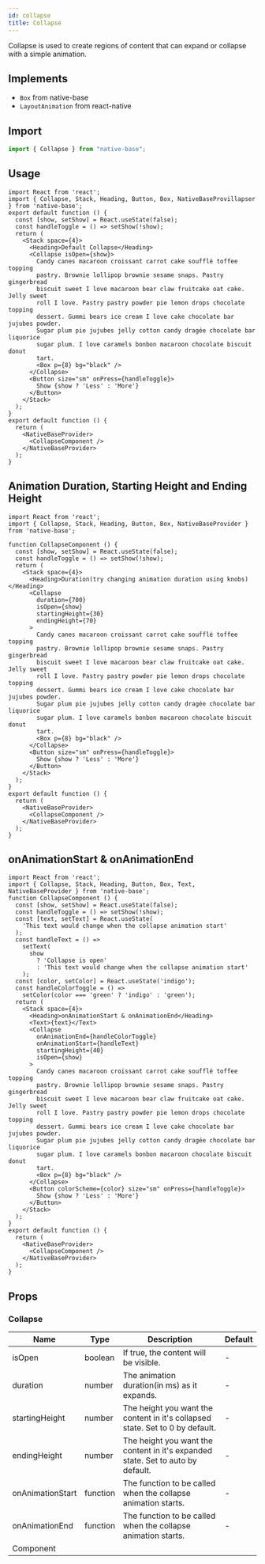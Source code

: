 ```yaml
---
id: collapse
title: Collapse
---
```


Collapse is used to create regions of content that can expand or collapse with a simple animation.

## Implements

- `Box` from native-base
- `LayoutAnimation` from react-native

## Import

```jsx
import { Collapse } from "native-base";
```

## Usage

```SnackPlayer name=Collapse%20Usage
import React from 'react';
import { Collapse, Stack, Heading, Button, Box, NativeBaseProvillapser } from 'native-base';
export default function () {
  const [show, setShow] = React.useState(false);
  const handleToggle = () => setShow(!show);
  return (
    <Stack space={4}>
      <Heading>Default Collapse</Heading>
      <Collapse isOpen={show}>
        Candy canes macaroon croissant carrot cake soufflé toffee topping
        pastry. Brownie lollipop brownie sesame snaps. Pastry gingerbread
        biscuit sweet I love macaroon bear claw fruitcake oat cake. Jelly sweet
        roll I love. Pastry pastry powder pie lemon drops chocolate topping
        dessert. Gummi bears ice cream I love cake chocolate bar jujubes powder.
        Sugar plum pie jujubes jelly cotton candy dragée chocolate bar liquorice
        sugar plum. I love caramels bonbon macaroon chocolate biscuit donut
        tart.
        <Box p={8} bg="black" />
      </Collapse>
      <Button size="sm" onPress={handleToggle}>
        Show {show ? 'Less' : 'More'}
      </Button>
    </Stack>
  );
}
export default function () {
  return (
    <NativeBaseProvider>
      <CollapseComponent />
    </NativeBaseProvider>
  );
}
```

## Animation Duration, Starting Height and Ending Height

```SnackPlayer name=Collapse%20Animation Duration
import React from 'react';
import { Collapse, Stack, Heading, Button, Box, NativeBaseProvider } from 'native-base';

function CollapseComponent () {
  const [show, setShow] = React.useState(false);
  const handleToggle = () => setShow(!show);
  return (
    <Stack space={4}>
      <Heading>Duration(try changing animation duration using knobs)</Heading>
      <Collapse
        duration={700}
        isOpen={show}
        startingHeight={30}
        endingHeight={70}
      >
        Candy canes macaroon croissant carrot cake soufflé toffee topping
        pastry. Brownie lollipop brownie sesame snaps. Pastry gingerbread
        biscuit sweet I love macaroon bear claw fruitcake oat cake. Jelly sweet
        roll I love. Pastry pastry powder pie lemon drops chocolate topping
        dessert. Gummi bears ice cream I love cake chocolate bar jujubes powder.
        Sugar plum pie jujubes jelly cotton candy dragée chocolate bar liquorice
        sugar plum. I love caramels bonbon macaroon chocolate biscuit donut
        tart.
        <Box p={8} bg="black" />
      </Collapse>
      <Button size="sm" onPress={handleToggle}>
        Show {show ? 'Less' : 'More'}
      </Button>
    </Stack>
  );
}
export default function () {
  return (
    <NativeBaseProvider>
      <CollapseComponent />
    </NativeBaseProvider>
  );
}
```

## onAnimationStart & onAnimationEnd

```SnackPlayer name=Collapse%20onAnimationStart & onAnimationEnd
import React from 'react';
import { Collapse, Stack, Heading, Button, Box, Text, NativeBaseProvider } from 'native-base';
function CollapseComponent () {
  const [show, setShow] = React.useState(false);
  const handleToggle = () => setShow(!show);
  const [text, setText] = React.useState(
    'This text would change when the collapse animation start'
  );
  const handleText = () =>
    setText(
      show
        ? 'Collapse is open'
        : 'This text would change when the collapse animation start'
    );
  const [color, setColor] = React.useState('indigo');
  const handleColorToggle = () =>
    setColor(color === 'green' ? 'indigo' : 'green');
  return (
    <Stack space={4}>
      <Heading>onAnimationStart & onAnimationEnd</Heading>
      <Text>{text}</Text>
      <Collapse
        onAnimationEnd={handleColorToggle}
        onAnimationStart={handleText}
        startingHeight={40}
        isOpen={show}
      >
        Candy canes macaroon croissant carrot cake soufflé toffee topping
        pastry. Brownie lollipop brownie sesame snaps. Pastry gingerbread
        biscuit sweet I love macaroon bear claw fruitcake oat cake. Jelly sweet
        roll I love. Pastry pastry powder pie lemon drops chocolate topping
        dessert. Gummi bears ice cream I love cake chocolate bar jujubes powder.
        Sugar plum pie jujubes jelly cotton candy dragée chocolate bar liquorice
        sugar plum. I love caramels bonbon macaroon chocolate biscuit donut
        tart.
        <Box p={8} bg="black" />
      </Collapse>
      <Button colorScheme={color} size="sm" onPress={handleToggle}>
        Show {show ? 'Less' : 'More'}
      </Button>
    </Stack>
  );
}
export default function () {
  return (
    <NativeBaseProvider>
      <CollapseComponent />
    </NativeBaseProvider>
  );
}
```

## Props

### Collapse

| Name             | Type     | Description                                                                     | Default |
| ---------------- | -------- | ------------------------------------------------------------------------------- | ------- |
| isOpen           | boolean  | If true, the content will be visible.                                           | -       |
| duration         | number   | The animation duration(in ms) as it expands.                                    | -       |
| startingHeight   | number   | The height you want the content in it's collapsed state. Set to 0 by default.   | -       |
| endingHeight     | number   | The height you want the content in it's expanded state. Set to auto by default. | -       |
| onAnimationStart | function | The function to be called when the collapse animation starts.                   | -       |
| onAnimationEnd   | function | The function to be called when the collapse animation starts.                   | -       |
| Component        |          |                                                                                 |         |
